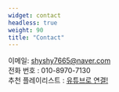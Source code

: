 ```yaml
---
widget: contact
headless: true
weight: 90
title: "Contact"
---
```

이메일: [shyshy7665@naver.com](https://mail.google.com/mail/?view=cm&fs=1&to=shyshy7665@naver.com)<br>
전화 번호 : 010-8970-7130<br>
추천 플레이리스트 : [유튜브로 연결!](https://youtu.be/tlcEurH9Cpg?si=IEmFNHrJrDJChIH7)

